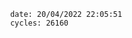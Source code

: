 

                date: 20/04/2022 22:05:51
                cycles: 26160

                         
